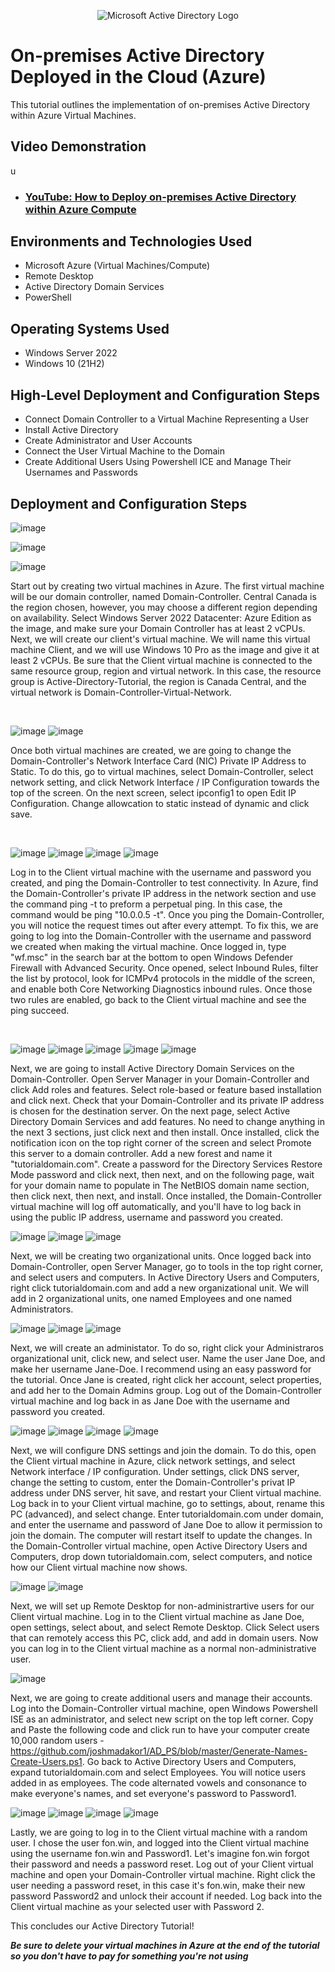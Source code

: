 <p align="center">
<img src="https://i.imgur.com/pU5A58S.png" alt="Microsoft Active Directory Logo"/>
</p>

<h1>On-premises Active Directory Deployed in the Cloud (Azure)</h1>
This tutorial outlines the implementation of on-premises Active Directory within Azure Virtual Machines.<br />


<h2>Video Demonstration</h2>u

- ### [YouTube: How to Deploy on-premises Active Directory within Azure Compute](https://www.youtube.com)

<h2>Environments and Technologies Used</h2>

- Microsoft Azure (Virtual Machines/Compute)
- Remote Desktop
- Active Directory Domain Services
- PowerShell

<h2>Operating Systems Used </h2>

- Windows Server 2022
- Windows 10 (21H2)

<h2>High-Level Deployment and Configuration Steps</h2>

- Connect Domain Controller to a Virtual Machine Representing a User
- Install Active Directory
- Create Administrator and User Accounts
- Connect the User Virtual Machine to the Domain
- Create Additional Users Using Powershell ICE and Manage Their Usernames and Passwords

<h2>Deployment and Configuration Steps</h2>

<p>
  
![image](https://github.com/user-attachments/assets/c57d03de-2674-4d9a-bbb3-372c27b600e7)

![image](https://github.com/user-attachments/assets/3f860bda-ef7b-412a-9577-b9985b199d76)

![image](https://github.com/user-attachments/assets/e9c77b9a-c704-429e-86ae-f1a1c86db86e)


</p>
<p>
Start out by creating two virtual machines in Azure. The first virtual machine will be our domain controller, named Domain-Controller. Central Canada is the region chosen, however, you may choose a different region depending on availability. Select Windows Server 2022 Datacenter: Azure Edition as the image, and make sure your Domain Controller has at least 2 vCPUs. Next, we will create our client's virtual machine. We will name this virtual machine Client, and we will use Windows 10 Pro as the image and give it at least 2 vCPUs. Be sure that the Client virtual machine is connected to the same resource group, region and virtual network. In this case, the resource group is Active-Directory-Tutorial, the region is Canada Central, and the virtual network is Domain-Controller-Virtual-Network. 
</p>
<br />

<p>

![image](https://github.com/user-attachments/assets/8789917f-2505-42d7-b872-281f76b34874)
![image](https://github.com/user-attachments/assets/9b012cb0-36ea-4bdf-95b9-558ea6eab159)


</p>
<p>
Once both virtual machines are created, we are going to change the Domain-Controller's Network Interface Card (NIC) Private IP Address to Static. To do this, go to virtual machines, select Domain-Controller, select network setting, and click Network Interface / IP Configuration towards the top of the screen. On the next screen, select ipconfig1 to open Edit IP Configuration. Change allowcation to static instead of dynamic and click save. 
</p>
<br />

<p>
  
![image](https://github.com/user-attachments/assets/c96699f2-52d0-48f3-b307-8a971b5721bd)
![image](https://github.com/user-attachments/assets/d75c13fe-1ff3-4fbb-98ef-20f09c6601a1)
![image](https://github.com/user-attachments/assets/d30022b8-6f44-4d52-bce5-46e71c0fc6ea)
![image](https://github.com/user-attachments/assets/03c8686d-54b4-49f2-83e1-32e68e314383)


</p>
<p>
Log in to the Client virtual machine with the username and password you created, and ping the Domain-Controller to test connectivity. In Azure, find the Domain-Controller's private IP address in the network section and use the command ping -t to preform a perpetual ping. In this case, the command would be ping "10.0.0.5 -t". Once you ping the Domain-Controller, you will notice the request times out after every attempt. To fix this, we are going to log into the Domain-Controller with the username and password we created when making the virtual machine. Once logged in, type "wf.msc" in the search bar at the bottom to open Windows Defender Firewall with Advanced Security. Once opened, select Inbound Rules, filter the list by protocol, look for ICMPv4 protocols in the middle of the screen, and enable both Core Networking Diagnostics inbound rules. Once those two rules are enabled, go back to the Client virtual machine and see the ping succeed. 
</p>
<br />

![image](https://github.com/user-attachments/assets/9b299287-ee59-4e52-82d7-30adfb3d6e1b)
![image](https://github.com/user-attachments/assets/02c60a43-b83d-4502-a64a-a3b9ad437357)
![image](https://github.com/user-attachments/assets/b3ab14bb-247e-418a-8e34-5fa17aedbd4c)
![image](https://github.com/user-attachments/assets/54e16b2d-01ff-4020-b7d2-b06b4d97e484)
![image](https://github.com/user-attachments/assets/6aa015cb-58e1-4936-a76b-fa3afa21ba2d)


Next, we are going to install Active Directory Domain Services on the Domain-Controller. Open Server Manager in your Domain-Controller and click Add roles and features. Select role-based or feature based installation and click next. Check that your Domain-Controller and its private IP address is chosen for the destination server. On the next page, select Active Directory Domain Services and add features. No need to change anything in the next 3 sections, just click next and then install. Once installed, click the notification icon on the top right corner of the screen and select Promote this server to a domain controller. Add a new forest and name it "tutorialdomain.com". Create a password for the Directory Services Restore Mode password and click next, then next, and on the following page, wait for your domain name to populate in The NetBIOS domain name section, then click next, then next, and install. Once installed, the Domain-Controller virtual machine will log off automatically, and you'll have to log back in using the public IP address, username and password you created. 

![image](https://github.com/user-attachments/assets/6c165219-0e6c-42ea-9bbe-959bd0754efa)
![image](https://github.com/user-attachments/assets/439277e4-86e3-430e-8cc9-9e5b7108740b)
![image](https://github.com/user-attachments/assets/40e14396-a795-4bc8-b186-fad4b6966ba6)


Next, we will be creating two organizational units. Once logged back into Domain-Controller, open Server Manager, go to tools in the top right corner, and select users and computers. In Active Directory Users and Computers, right click tutorialdomain.com and add a new organizational unit. We will add in 2 organizational units, one named Employees and one named Administrators. 


![image](https://github.com/user-attachments/assets/010b65c1-9dd1-4eb7-a7e3-e4b252f40f7a)
![image](https://github.com/user-attachments/assets/dc64bdd4-2f02-48ba-9dcb-1106e2c45231)
![image](https://github.com/user-attachments/assets/b8732663-5958-42ea-8f19-5e707645c4a2)


Next, we will create an administator. To do so, right click your Administraros organizational unit, click new, and select user. Name the user Jane Doe, and make her username Jane-Doe. I recommend using an easy password for the tutorial. Once Jane is created, right click her account, select properties, and add her to the Domain Admins group. Log out of the Domain-Controller virtual machine and log back in as Jane Doe with the username and password you created. 

![image](https://github.com/user-attachments/assets/75ae873c-1274-4ff6-bd66-af96037473ef)
![image](https://github.com/user-attachments/assets/04e7e753-5f0d-47e5-980e-b6a9fb6a7c84)
![image](https://github.com/user-attachments/assets/f8374a46-9475-4adf-ad9f-5fd320d36a2b)
![image](https://github.com/user-attachments/assets/a35e13af-9e04-4010-b8e8-090ed1005b78)

Next, we will configure DNS settings and join the domain. To do this, open the Client virtual machine in Azure, click network settings, and select Network interface / IP configuration. Under settings, click DNS server, change the setting to custom, enter the Domain-Controller's privat IP address under DNS server, hit save, and restart your Client virtual machine. Log back in to your Client virtual machine, go to settings, about, rename this PC (advanced), and select change. Enter tutorialdomain.com under domain, and enter the username and password of Jane Doe to allow it permission to join the domain. The computer will restart itself to update the changes. In the Domain-Controller virtual machine, open Active Directory Users and Computers, drop down tutorialdomain.com, select computers, and notice how our Client virtual machine now shows. 

![image](https://github.com/user-attachments/assets/a8ca0341-1ccc-4c29-8231-91920366b26c)
![image](https://github.com/user-attachments/assets/983bab42-48ce-473b-a447-5efc9b2fbd36)


Next, we will set up Remote Desktop for non-administrartive users for our Client virtual machine. Log in to the Client virtual machine as Jane Doe, open settings, select about, and select Remote Desktop. Click Select users that can remotely access this PC, click add, and add in domain users. Now you can log in to the Client virtual machine as a normal non-administrative user. 

![image](https://github.com/user-attachments/assets/b9d40606-ca3f-40a5-b7b6-0f68b79e3aff)


Next, we are going to create additional users and manage their accounts. Log into the Domain-Controller virtual machine, open Windows Powershell ISE as an administrator, and select new script on the top left corner. Copy and Paste the following code and click run to have your computer create 10,000 random users - https://github.com/joshmadakor1/AD_PS/blob/master/Generate-Names-Create-Users.ps1. Go back to Active Directory Users and Computers, expand tutorialdomain.com and select Employees. You will notice users added in as employees. The code alternated vowels and consonance to make everyone's names, and set everyone's password to Password1.

![image](https://github.com/user-attachments/assets/48bd6012-4166-4949-821e-619ace60b5ef)
![image](https://github.com/user-attachments/assets/a9238ce2-e732-4e99-ba9d-903f2b004782)
![image](https://github.com/user-attachments/assets/f258d2e0-c3c8-468c-93e8-c8158ef5a1e8)
![image](https://github.com/user-attachments/assets/95b678c2-a61d-4ce8-8d57-c5c13d59a534)


Lastly, we are going to log in to the Client virtual machine with a random user. I chose the user fon.win, and logged into the Client virtual machine using the username fon.win and Password1. Let's imagine fon.win forgot their password and needs a password reset. Log out of your Client virtual machine and open your Domain-Controller virtual machine. Right click the user needing a password reset, in this case it's fon.win, make their new password Password2 and unlock their account if needed.  Log back into the Client virtual machine as your selected user with Password 2.

This concludes our Active Directory Tutorial!

***Be sure to delete your virtual machines in Azure at the end of the tutorial so you don't have to pay for something you're not using***
